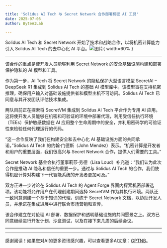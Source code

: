 ```yaml
---

title: 'Solidus AI Tech 与 Secret Network 合作部署机密 AI 工具'
date: 2025-07-05
author: ByteAILab

---
```


Solidus AI Tech 和 Secret Network 开始了技术和战略合作，以将机密计算能力引入 Solidus AI Tech 的去中心化 AI 平台。![图片](https://ai-techpark.com/wp-content/uploads/Solidus-AI.jpg){ width=60% }

---
该合作的重点是使开发人员能够利用 Secret Network 的安全基础设施构建和部署保护隐私的 AI 模型和工具。

作为第一步，AI Tech 将 Secret Network 的隐私保护大型语言模型 SecretAI – DeepSeek R1 集成到 Solidus AI Tech 的基础 AI 模型库中。该模型旨在支持机密推理，确保用户输入对基础设施提供者和模型主机不可访问。Solidus AI Tech 已同意与其开发团队评估技术集成。

两队目前正在探索将 SecretVM 集成到 Solidus AI Tech 平台作为专用 AI 应用。这将使开发人员能够在机密和可验证的环境中部署代理，利用受信任执行环境（TEEs）保护敏感数据在 AI 应用整个生命周期中的安全，并利用密码学的可验证性来检验任何代理运行的代码。

“这一合作反映了我们在构建安全和去中心化 AI 基础设施方面的共同承诺，”Solidus AI Tech 的约翰·门德斯（John Mendez）表示。“机密计算是开发者和用户的重要层面，我们很高兴与 Secret Network 合作，提供人们需要的工具。”

Secret Network 基金会执行董事莉莎·劳德（Lisa Loud）补充道：“我们认为此次合作是推动 AI 隐私和信任的重要一步。通过与 Solidus AI Tech 的合作，我们使得机密计算对构建下一代智能系统的开发者更加可及。”

双方正进一步讨论在 Solidus AI Tech 的 Agent Forge 界面内探索机密部署选项。该功能将允许用户在代理创建期间选择 SecretVM 作为其执行环境。两队还一致同意创建一个基于知识的代理，训练于 Secret Network 文档，以协助开发人员，并承诺在集成进展中进行联合市场营销和宣传。

该合作建立在对伦理 AI 部署、数据保护和透明基础设施的共同愿景之上。双方已同意继续进行开发计划、沙盒测试，以及在接下来几周的后续会议。


---
---
感谢阅读！如果您对AI的更多资讯感兴趣，可以查看更多AI文章：[GPTNB](https://gptnb.com)。